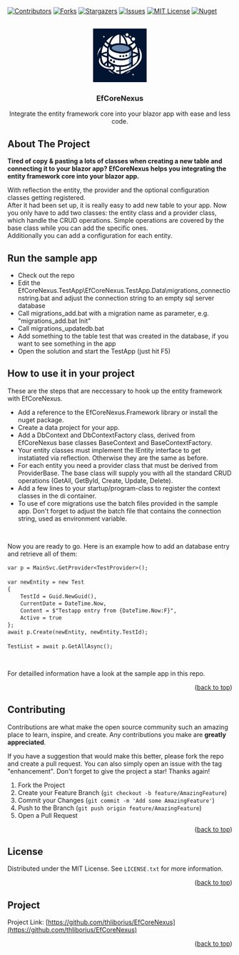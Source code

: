 <!-- Improved compatibility of back to top link: See: https://github.com/othneildrew/Best-README-Template/pull/73 -->
<a name="readme-top"></a>


<!-- PROJECT SHIELDS -->
<!--
*** I'm using markdown "reference style" links for readability.
*** Reference links are enclosed in brackets [ ] instead of parentheses ( ).
*** See the bottom of this document for the declaration of the reference variables
*** for contributors-url, forks-url, etc. This is an optional, concise syntax you may use.
*** https://www.markdownguide.org/basic-syntax/#reference-style-links
-->
[![Contributors][contributors-shield]][contributors-url]
[![Forks][forks-shield]][forks-url]
[![Stargazers][stars-shield]][stars-url]
[![Issues][issues-shield]][issues-url]
[![MIT License][license-shield]][license-url]
[![Nuget][nuget-shield]][nuget-url]


<br />
<div align="center">
  <a href="https://github.com/thliborius/EfCoreNexus">
    <img src="logo.png" alt="Logo" width="120" height="120">
  </a>

  <h3 align="center">EfCoreNexus</h3>

  Integrate the entity framework core into your blazor app with ease and less code.
</div>

## About The Project

<p><b>Tired of copy & pasting a lots of classes when creating a new table and connecting it to your blazor app? EfCoreNexus helps you integrating the entity framework core into your blazor app.</b></p>
<p>With reflection the entity, the provider and the optional configuration classes getting registered.<br />After it had been set up, it is really easy to add new table to your app. Now you only have to add two classes: the entity class and a provider class, which handle the CRUD operations. Simple operations are covered by the base class while you can add the specific ones.<br />
Additionally you can add a configuration for each entity.</p>


## Run the sample app
<ul>
	<li>Check out the repo</li>
	<li>Edit the EfCoreNexus.TestApp\EfCoreNexus.TestApp.Data\migrations_connectionstring.bat and adjust the connection string to an empty sql server database</li>
	<li>Call migrations_add.bat with a migration name as parameter, e.g. "migrations_add.bat Init"</li>
	<li>Call migrations_updatedb.bat</li>
	<li>Add something to the table test that was created in the database, if you want to see something in the app</li>
	<li>Open the solution and start the TestApp (just hit F5)</li>
</ul>

## How to use it in your project

These are the steps that are neccessary to hook up the entity framework with EfCoreNexus.

<ul>
		<li>Add a reference to the EfCoreNexus.Framework library or install the nuget package.</li>
		<li>Create a data project for your app.</li>
		<li>Add a DbContext and DbContextFactory class, derived from EfCoreNexus base classes BaseContext and BaseContextFactory.</li>
		<li>Your entity classes must implement the IEntity interface to get instatiated via reflection. Otherwise they are the same as before.</li>
		<li>For each entity you need a provider class that must be derived from ProviderBase. The base class will supply you with all the standard CRUD operations (GetAll, GetById, Create, Update, Delete).</li>
		<li>Add a few lines to your startup/program-class to register the context classes in the di container.</li>
		<li>To use ef core migrations use the batch files provided in the sample app. Don't forget to adjust the batch file that contains the connection string, used as environment variable.</li>
</ul>

<br/>

Now you are ready to go. Here is an example how to add an database entry and retrieve all of them:<br/>
```
var p = MainSvc.GetProvider<TestProvider>();

var newEntity = new Test
{
    TestId = Guid.NewGuid(),
    CurrentDate = DateTime.Now,
    Content = $"Testapp entry from {DateTime.Now:F}",
    Active = true
};
await p.Create(newEntity, newEntity.TestId);

TestList = await p.GetAllAsync();
```
<br/>

For detailled information have a look at the sample app in this repo.

<p align="right">(<a href="#readme-top">back to top</a>)</p>


## Contributing

Contributions are what make the open source community such an amazing place to learn, inspire, and create. Any contributions you make are **greatly appreciated**.

If you have a suggestion that would make this better, please fork the repo and create a pull request. You can also simply open an issue with the tag "enhancement".
Don't forget to give the project a star! Thanks again!

1. Fork the Project
2. Create your Feature Branch (`git checkout -b feature/AmazingFeature`)
3. Commit your Changes (`git commit -m 'Add some AmazingFeature'`)
4. Push to the Branch (`git push origin feature/AmazingFeature`)
5. Open a Pull Request

<p align="right">(<a href="#readme-top">back to top</a>)</p>

## License

Distributed under the MIT License. See `LICENSE.txt` for more information.

<p align="right">(<a href="#readme-top">back to top</a>)</p>

## Project

Project Link: [https://github.com/thliborius/EfCoreNexus](https://github.com/thliborius/EfCoreNexus)

<p align="right">(<a href="#readme-top">back to top</a>)</p>



<!-- MARKDOWN LINKS & IMAGES -->
<!-- https://www.markdownguide.org/basic-syntax/#reference-style-links -->
[contributors-shield]: https://img.shields.io/github/contributors/thliborius/EfCoreNexus.svg?style=for-the-badge
[contributors-url]: https://github.com/thliborius/EfCoreNexus/graphs/contributors
[forks-shield]: https://img.shields.io/github/forks/thliborius/EfCoreNexus.svg?style=for-the-badge
[forks-url]: https://github.com/thliborius/EfCoreNexus/network/members
[stars-shield]: https://img.shields.io/github/stars/thliborius/EfCoreNexus.svg?style=for-the-badge
[stars-url]: https://github.com/thliborius/EfCoreNexus/stargazers
[issues-shield]: https://img.shields.io/github/issues/thliborius/EfCoreNexus.svg?style=for-the-badge
[issues-url]: https://github.com/thliborius/EfCoreNexus/issues
[license-shield]: https://img.shields.io/github/license/thliborius/EfCoreNexus.svg?style=for-the-badge
[license-url]: https://github.com/thliborius/EfCoreNexus/blob/main/license.txt
[nuget-shield]: https://img.shields.io/nuget/v/EfCoreNexus.Framework?style=for-the-badge
[nuget-url]: https://www.nuget.org/packages/EfCoreNexus.Framework/
